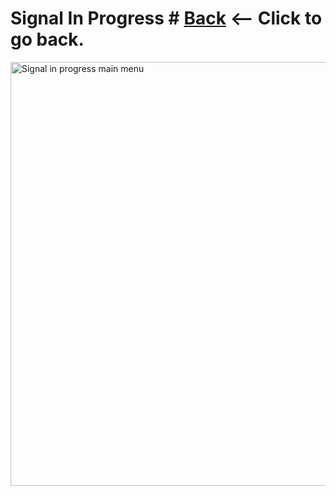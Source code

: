 # Signal In Progress # [Back](https://github.com/sim7234/Portfolio/blob/main/README) <-- Click to go back.
<img width="1213" height="678" alt="Signal in progress main menu" src="https://github.com/user-attachments/assets/49aa1f66-fc5f-4cfc-a390-1fbefac2e23e" />
